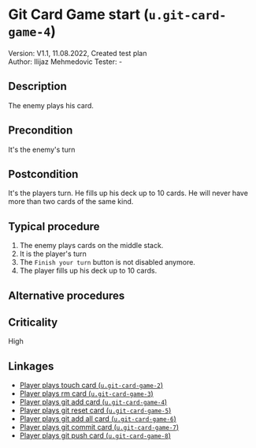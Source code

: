 # Git Card Game start (`u.git-card-game-4`)

Version: V1.1, 11.08.2022, Created test plan \
Author: Ilijaz Mehmedovic
Tester: -

## Description

The enemy plays his card.

## Precondition

It's the enemy's turn

## Postcondition

It's the players turn. He fills up his deck up to 10 cards. He will never have more than two cards of the same kind.

## Typical procedure

1. The enemy plays cards on the middle stack.
2. It is the player's turn
3. The `Finish your turn` button is not disabled anymore.
4. The player fills up his deck up to 10 cards.

## Alternative procedures

## Criticality

High

## Linkages

- [Player plays touch card (`u.git-card-game-2`)](u-git-card-game-2-player-plays-touch-card.md)
- [Player plays rm card (`u.git-card-game-3`)](u-git-card-game-3-player-plays-rm-card.md)
- [Player plays git add card (`u.git-card-game-4`)](u-git-card-game-4-player-plays-git-add-card.md)
- [Player plays git reset card (`u.git-card-game-5`)](u-git-card-game-5-player-plays-git-reset-card.md)
- [Player plays git add all card (`u.git-card-game-6`)](u-git-card-game-6-player-plays-git-add-all-card.md)
- [Player plays git commit card (`u.git-card-game-7`)](u-git-card-game-7-player-plays-git-commit-card.md)
- [Player plays git push card (`u.git-card-game-8`)](u-git-card-game-8-player-plays-git-push-card.md)
